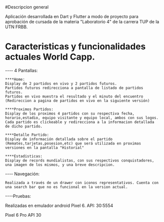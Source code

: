 #Descripcion general

Aplicación desarrollada en Dart y Flutter a modo de proyecto para aprobación de cursada de la materia "Laboratorio 4" de la carrera TUP de la UTN FRBB.

# Caracteristicas y funcionalidades actuales World Capp.

---- 4 Pantallas: 

    ****Home: 
    Display de 2 partidos en vivo y 2 partidos futuros.
    Partidos futuros redirecciona a pantalla de listado de partidos futuros.
    Partidos en vivo muestra el resultado y el minuto del encuentro (Redireccion a pagina de partidos en vivo en la siguiente versión)

    ****Proximos Partidos:
    Display de los proximos 4 partidos con su respectiva fecha, horario,estadio, equipo visitante y equipo local, ambos con sus logos.
    Cada partido es clickeable y redirecciona a la informacion detallada de dicho partido.
    
    ****Detalle Partido:
    Display de información detallada sobre el partido (Remates,tarjetas,posesion,etc) que será utilizada en proximas versiones en la pantalla "Historial"
    
    ****Estadisticas:
    Display de records mundialistas, con sus respectivos conquistadores, una imagen de los mismos, y una breve descripcion.
    
    
---- Navegación:

    Realizada a través de un drawer con iconos representativos. Cuenta con una search bar que no es funcional en la version actual.
    
----Pruebas:

Realizadas en emulador android Pixel 6. 
API: 30:5554











Pixel 6 Pro API 30
